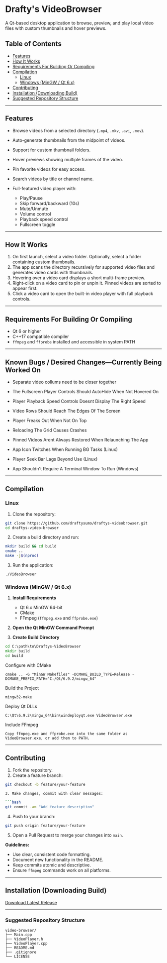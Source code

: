 # Drafty's VideoBrowser

A Qt-based desktop application to browse, preview, and play local video files with custom thumbnails and hover previews.

## Table of Contents

- [Features](#features)
- [How It Works](#how-it-works)
- [Requirements For Building Or Compiling](#requirements-for-building-or-compiling)
- [Compilation](#compilation)
  - [Linux](#linux)
  - [Windows (MinGW / Qt 6.x)](#windows-mingw--qt-6x)
- [Contributing](#contributing)
- [Installation (Downloading Build)](#installation-downloading-build)
- [Suggested Repository Structure](#suggested-repository-structure)
---

## Features

* Browse videos from a selected directory (`.mp4`, `.mkv`, `.avi`, `.mov`).
* Auto-generate thumbnails from the midpoint of videos.
* Support for custom thumbnail folders.
* Hover previews showing multiple frames of the video.
* Pin favorite videos for easy access.
* Search videos by title or channel name.
* Full-featured video player with:

  * Play/Pause
  * Skip forward/backward (10s)
  * Mute/Unmute
  * Volume control
  * Playback speed control
  * Fullscreen toggle

---

## How It Works

1. On first launch, select a video folder. Optionally, select a folder containing custom thumbnails.
2. The app scans the directory recursively for supported video files and generates video cards with thumbnails.
3. Hovering over a video card displays a short multi-frame preview.
4. Right-click on a video card to pin or unpin it. Pinned videos are sorted to appear first.
5. Click a video card to open the built-in video player with full playback controls.

---

## Requirements For Building Or Compiling

* Qt 6 or higher
* C++17 compatible compiler
* `ffmpeg` and `ffprobe` installed and accessible in system PATH

---

## Known Bugs / Desired Changes—Currently Being Worked On

* Separate video collums need to be closer together

* The Fullscreen Player Controls Should AutoHide When Not Hovered On

* Player Playback Speed Controls Doesnt Display The Right Speed

* Video Rows Should Reach The Edges Of The Screen

* Player Freaks Out When Not On Top

* Reloading The Grid Causes Crashes

* Pinned Videos Arent Always Restored When Relaunching The App

* App Icon Twitches When Running BG Tasks (Linux)

* Player Seek Bar Lags Beyond Use (Linux)

* App Shouldn't Require A Terminal Window To Run (Windows)

---

## Compilation
### Linux

1. Clone the repository:

```bash
git clone https://github.com/draftysumo/draftys-videobrowser.git
cd draftys-video-browser
```

2. Create a build directory and run:

```bash
mkdir build && cd build
cmake ..
make -j$(nproc)
```

3. Run the application:

```bash
./VideoBrowser
```

### Windows (MinGW / Qt 6.x)

1. **Install Requirements**  
   - Qt 6.x MinGW 64-bit  
   - CMake  
   - FFmpeg (`ffmpeg.exe` and `ffprobe.exe`)

2. **Open the Qt MinGW Command Prompt**

3. **Create Build Directory**  
```cmd
cd C:\path\to\Draftys-VideoBrowser
mkdir build
cd build
```

Configure with CMake

``` cmake .. -G "MinGW Makefiles" -DCMAKE_BUILD_TYPE=Release -DCMAKE_PREFIX_PATH="C:/Qt/6.9.2/mingw_64" ```


Build the Project

```mingw32-make```


Deploy Qt DLLs

```C:\Qt\6.9.2\mingw_64\bin\windeployqt.exe VideoBrowser.exe```


Include FFmpeg

```Copy ffmpeg.exe and ffprobe.exe into the same folder as VideoBrowser.exe, or add them to PATH.```

---

## Contributing

1. Fork the repository.
2. Create a feature branch:

``` bash
git checkout -b feature/your-feature

3. Make changes, commit with clear messages:

```bash
git commit -am "Add feature description"
```

4. Push to your branch:

```bash
git push origin feature/your-feature
```

5. Open a Pull Request to merge your changes into `main`.

**Guidelines:**

* Use clear, consistent code formatting.
* Document new functionality in the README.
* Keep commits atomic and descriptive.
* Ensure `ffmpeg` commands work on all platforms.

---

## Installation (Downloading Build)

[Download Latest Release](https://github.com/draftysumo/draftys-videobrowser/releases)

---

### Suggested Repository Structure

```
video-browser/
├── Main.cpp
├── VideoPlayer.h
├── VideoPlayer.cpp
├── README.md
├── .gitignore
└── LICENSE
```
